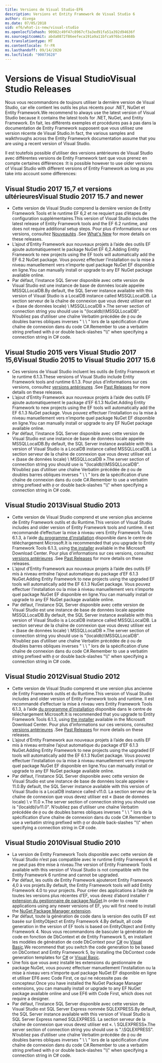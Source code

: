 ```yaml
---
title: Versions de Visual Studio-EF6
description: Versions et Entity Framework de Visual Studio 6
author: divega
ms.date: 07/05/2018
uid: ef6/what-is-new/visual-studio
ms.openlocfilehash: 90982c49f47c8967cf3a3ed91fa51a392d94636f
ms.sourcegitcommit: abda0872f86eefeca191a9a11bfca976bc14468b
ms.translationtype: MT
ms.contentlocale: fr-FR
ms.lasthandoff: 09/14/2020
ms.locfileid: "90073628"
---
```

# <a name="visual-studio-releases"></a><span data-ttu-id="dcfb9-103">Versions de Visual Studio</span><span class="sxs-lookup"><span data-stu-id="dcfb9-103">Visual Studio Releases</span></span>

<span data-ttu-id="dcfb9-104">Nous vous recommandons de toujours utiliser la dernière version de Visual Studio, car elle contient les outils les plus récents pour .NET, NuGet et Entity Framework.</span><span class="sxs-lookup"><span data-stu-id="dcfb9-104">We recommend to always use the latest version of Visual Studio because it contains the latest tools for .NET, NuGet, and Entity Framework.</span></span>
<span data-ttu-id="dcfb9-105">En fait, les différents exemples et procédures pas à pas dans la documentation de Entity Framework supposent que vous utilisez une version récente de Visual Studio.</span><span class="sxs-lookup"><span data-stu-id="dcfb9-105">In fact, the various samples and walkthroughs across the Entity Framework documentation assume that you are using a recent version of Visual Studio.</span></span>

<span data-ttu-id="dcfb9-106">Il est toutefois possible d’utiliser des versions antérieures de Visual Studio avec différentes versions de Entity Framework tant que vous prenez en compte certaines différences :</span><span class="sxs-lookup"><span data-stu-id="dcfb9-106">It is possible however to use older versions of Visual Studio with different versions of Entity Framework as long as you take into account some differences:</span></span>

## <a name="visual-studio-2017-157-and-newer"></a><span data-ttu-id="dcfb9-107">Visual Studio 2017 15,7 et versions ultérieures</span><span class="sxs-lookup"><span data-stu-id="dcfb9-107">Visual Studio 2017 15.7 and newer</span></span>

- <span data-ttu-id="dcfb9-108">Cette version de Visual Studio comprend la dernière version de Entity Framework Tools et le runtime EF 6,2 et ne requiert pas d’étapes de configuration supplémentaires.</span><span class="sxs-lookup"><span data-stu-id="dcfb9-108">This version of Visual Studio includes the latest release of Entity Framework tools and the EF 6.2 runtime, and does not require additional setup steps.</span></span>
<span data-ttu-id="dcfb9-109">Pour plus d’informations sur ces versions, consultez [Nouveautés](xref:ef6/what-is-new/index) .</span><span class="sxs-lookup"><span data-stu-id="dcfb9-109">See [What's New](xref:ef6/what-is-new/index) for more details on these releases.</span></span>
- <span data-ttu-id="dcfb9-110">L’ajout d’Entity Framework aux nouveaux projets à l’aide des outils EF ajoute automatiquement le package NuGet EF 6,2.</span><span class="sxs-lookup"><span data-stu-id="dcfb9-110">Adding Entity Framework to new projects using the EF tools will automatically add the EF 6.2 NuGet package.</span></span>
<span data-ttu-id="dcfb9-111">Vous pouvez effectuer l’installation ou la mise à niveau manuellement vers n’importe quel package NuGet EF disponible en ligne.</span><span class="sxs-lookup"><span data-stu-id="dcfb9-111">You can manually install or upgrade to any EF NuGet package available online.</span></span>
- <span data-ttu-id="dcfb9-112">Par défaut, l’instance SQL Server disponible avec cette version de Visual Studio est une instance de base de données locale appelée MSSQLLocalDB.</span><span class="sxs-lookup"><span data-stu-id="dcfb9-112">By default, the SQL Server instance available with this version of Visual Studio is a LocalDB instance called MSSQLLocalDB.</span></span>
<span data-ttu-id="dcfb9-113">La section serveur de la chaîne de connexion que vous devez utiliser est « (base de données locale) \\ MSSQLLocalDB ».</span><span class="sxs-lookup"><span data-stu-id="dcfb9-113">The server section of connection string you should use is "(localdb)\\MSSQLLocalDB".</span></span>
<span data-ttu-id="dcfb9-114">N’oubliez pas d’utiliser une chaîne Verbatim précédée de `@` ou de doubles barres obliques inverses " \\ \\ " lors de la spécification d’une chaîne de connexion dans du code C#.</span><span class="sxs-lookup"><span data-stu-id="dcfb9-114">Remember to use a verbatim string prefixed with `@` or double back-slashes "\\\\" when specifying a connection string in C# code.</span></span>  


## <a name="visual-studio-2015-to-visual-studio-2017-156"></a><span data-ttu-id="dcfb9-115">Visual Studio 2015 vers Visual Studio 2017 15,6</span><span class="sxs-lookup"><span data-stu-id="dcfb9-115">Visual Studio 2015 to Visual Studio 2017 15.6</span></span>

- <span data-ttu-id="dcfb9-116">Ces versions de Visual Studio incluent les outils de Entity Framework et le runtime 6.1.3.</span><span class="sxs-lookup"><span data-stu-id="dcfb9-116">These versions of Visual Studio include Entity Framework tools and runtime 6.1.3.</span></span>
<span data-ttu-id="dcfb9-117">Pour plus d’informations sur ces versions, consultez [versions antérieures](xref:ef6/what-is-new/past-releases#ef-613) .</span><span class="sxs-lookup"><span data-stu-id="dcfb9-117">See [Past Releases](xref:ef6/what-is-new/past-releases#ef-613) for more details on these releases.</span></span>
- <span data-ttu-id="dcfb9-118">L’ajout d’Entity Framework aux nouveaux projets à l’aide des outils EF ajoute automatiquement le package d’EF 6.1.3 NuGet.</span><span class="sxs-lookup"><span data-stu-id="dcfb9-118">Adding Entity Framework to new projects using the EF tools will automatically add the EF 6.1.3 NuGet package.</span></span>
<span data-ttu-id="dcfb9-119">Vous pouvez effectuer l’installation ou la mise à niveau manuellement vers n’importe quel package NuGet EF disponible en ligne.</span><span class="sxs-lookup"><span data-stu-id="dcfb9-119">You can manually install or upgrade to any EF NuGet package available online.</span></span>
- <span data-ttu-id="dcfb9-120">Par défaut, l’instance SQL Server disponible avec cette version de Visual Studio est une instance de base de données locale appelée MSSQLLocalDB.</span><span class="sxs-lookup"><span data-stu-id="dcfb9-120">By default, the SQL Server instance available with this version of Visual Studio is a LocalDB instance called MSSQLLocalDB.</span></span>
<span data-ttu-id="dcfb9-121">La section serveur de la chaîne de connexion que vous devez utiliser est « (base de données locale) \\ MSSQLLocalDB ».</span><span class="sxs-lookup"><span data-stu-id="dcfb9-121">The server section of connection string you should use is "(localdb)\\MSSQLLocalDB".</span></span>
<span data-ttu-id="dcfb9-122">N’oubliez pas d’utiliser une chaîne Verbatim précédée de `@` ou de doubles barres obliques inverses " \\ \\ " lors de la spécification d’une chaîne de connexion dans du code C#.</span><span class="sxs-lookup"><span data-stu-id="dcfb9-122">Remember to use a verbatim string prefixed with `@` or double back-slashes "\\\\" when specifying a connection string in C# code.</span></span>  


## <a name="visual-studio-2013"></a><span data-ttu-id="dcfb9-123">Visual Studio 2013</span><span class="sxs-lookup"><span data-stu-id="dcfb9-123">Visual Studio 2013</span></span>
- <span data-ttu-id="dcfb9-124">Cette version de Visual Studio comprend et une version plus ancienne de Entity Framework outils et du Runtime.</span><span class="sxs-lookup"><span data-stu-id="dcfb9-124">This version of Visual Studio includes and older version of Entity Framework tools and runtime.</span></span>
<span data-ttu-id="dcfb9-125">Il est recommandé d’effectuer la mise à niveau vers Entity Framework Tools 6.1.3, à l’aide [du programme d’installation](https://www.microsoft.com/download/details.aspx?id=40762) disponible dans le centre de téléchargement Microsoft.</span><span class="sxs-lookup"><span data-stu-id="dcfb9-125">It is recommended that you upgrade to Entity Framework Tools 6.1.3, using [the installer](https://www.microsoft.com/download/details.aspx?id=40762) available in the Microsoft Download Center.</span></span>
<span data-ttu-id="dcfb9-126">Pour plus d’informations sur ces versions, consultez [versions antérieures](xref:ef6/what-is-new/past-releases#ef-613) .</span><span class="sxs-lookup"><span data-stu-id="dcfb9-126">See [Past Releases](xref:ef6/what-is-new/past-releases#ef-613) for more details on these releases.</span></span>
- <span data-ttu-id="dcfb9-127">L’ajout d’Entity Framework aux nouveaux projets à l’aide des outils EF mis à niveau entraîne l’ajout automatique du package d’EF 6.1.3 NuGet.</span><span class="sxs-lookup"><span data-stu-id="dcfb9-127">Adding Entity Framework to new projects using the upgraded EF tools will automatically add the EF 6.1.3 NuGet package.</span></span>
<span data-ttu-id="dcfb9-128">Vous pouvez effectuer l’installation ou la mise à niveau manuellement vers n’importe quel package NuGet EF disponible en ligne.</span><span class="sxs-lookup"><span data-stu-id="dcfb9-128">You can manually install or upgrade to any EF NuGet package available online.</span></span>
- <span data-ttu-id="dcfb9-129">Par défaut, l’instance SQL Server disponible avec cette version de Visual Studio est une instance de base de données locale appelée MSSQLLocalDB.</span><span class="sxs-lookup"><span data-stu-id="dcfb9-129">By default, the SQL Server instance available with this version of Visual Studio is a LocalDB instance called MSSQLLocalDB.</span></span>
<span data-ttu-id="dcfb9-130">La section serveur de la chaîne de connexion que vous devez utiliser est « (base de données locale) \\ MSSQLLocalDB ».</span><span class="sxs-lookup"><span data-stu-id="dcfb9-130">The server section of connection string you should use is "(localdb)\\MSSQLLocalDB".</span></span>
<span data-ttu-id="dcfb9-131">N’oubliez pas d’utiliser une chaîne Verbatim précédée de `@` ou de doubles barres obliques inverses " \\ \\ " lors de la spécification d’une chaîne de connexion dans du code C#.</span><span class="sxs-lookup"><span data-stu-id="dcfb9-131">Remember to use a verbatim string prefixed with `@` or double back-slashes "\\\\" when specifying a connection string in C# code.</span></span>  

## <a name="visual-studio-2012"></a><span data-ttu-id="dcfb9-132">Visual Studio 2012</span><span class="sxs-lookup"><span data-stu-id="dcfb9-132">Visual Studio 2012</span></span>

- <span data-ttu-id="dcfb9-133">Cette version de Visual Studio comprend et une version plus ancienne de Entity Framework outils et du Runtime.</span><span class="sxs-lookup"><span data-stu-id="dcfb9-133">This version of Visual Studio includes and older version of Entity Framework tools and runtime.</span></span>
<span data-ttu-id="dcfb9-134">Il est recommandé d’effectuer la mise à niveau vers Entity Framework Tools 6.1.3, à l’aide [du programme d’installation](https://www.microsoft.com/download/details.aspx?id=40762) disponible dans le centre de téléchargement Microsoft.</span><span class="sxs-lookup"><span data-stu-id="dcfb9-134">It is recommended that you upgrade to Entity Framework Tools 6.1.3, using [the installer](https://www.microsoft.com/download/details.aspx?id=40762) available in the Microsoft Download Center.</span></span>
<span data-ttu-id="dcfb9-135">Pour plus d’informations sur ces versions, consultez [versions antérieures](xref:ef6/what-is-new/past-releases#ef-613) .</span><span class="sxs-lookup"><span data-stu-id="dcfb9-135">See [Past Releases](xref:ef6/what-is-new/past-releases#ef-613) for more details on these releases.</span></span>
- <span data-ttu-id="dcfb9-136">L’ajout d’Entity Framework aux nouveaux projets à l’aide des outils EF mis à niveau entraîne l’ajout automatique du package d’EF 6.1.3 NuGet.</span><span class="sxs-lookup"><span data-stu-id="dcfb9-136">Adding Entity Framework to new projects using the upgraded EF tools will automatically add the EF 6.1.3 NuGet package.</span></span>
<span data-ttu-id="dcfb9-137">Vous pouvez effectuer l’installation ou la mise à niveau manuellement vers n’importe quel package NuGet EF disponible en ligne.</span><span class="sxs-lookup"><span data-stu-id="dcfb9-137">You can manually install or upgrade to any EF NuGet package available online.</span></span>
- <span data-ttu-id="dcfb9-138">Par défaut, l’instance SQL Server disponible avec cette version de Visual Studio est une instance de base de données locale appelée v 11.0.</span><span class="sxs-lookup"><span data-stu-id="dcfb9-138">By default, the SQL Server instance available with this version of Visual Studio is a LocalDB instance called v11.0.</span></span>
<span data-ttu-id="dcfb9-139">La section serveur de la chaîne de connexion que vous devez utiliser est « (base de données locale) \\ v 11.0 ».</span><span class="sxs-lookup"><span data-stu-id="dcfb9-139">The server section of connection string you should use is "(localdb)\\v11.0".</span></span>
<span data-ttu-id="dcfb9-140">N’oubliez pas d’utiliser une chaîne Verbatim précédée de `@` ou de doubles barres obliques inverses " \\ \\ " lors de la spécification d’une chaîne de connexion dans du code C#.</span><span class="sxs-lookup"><span data-stu-id="dcfb9-140">Remember to use a verbatim string prefixed with `@` or double back-slashes "\\\\" when specifying a connection string in C# code.</span></span>  

## <a name="visual-studio-2010"></a><span data-ttu-id="dcfb9-141">Visual Studio 2010</span><span class="sxs-lookup"><span data-stu-id="dcfb9-141">Visual Studio 2010</span></span>

- <span data-ttu-id="dcfb9-142">La version de Entity Framework Tools disponible avec cette version de Visual Studio n’est pas compatible avec le runtime Entity Framework 6 et ne peut pas être mise à niveau.</span><span class="sxs-lookup"><span data-stu-id="dcfb9-142">The version of Entity Framework Tools available with this version of Visual Studio is not compatible with the Entity Framework 6 runtime and cannot be upgraded.</span></span>
- <span data-ttu-id="dcfb9-143">Par défaut, les outils de Entity Framework ajouteront Entity Framework 4,0 à vos projets.</span><span class="sxs-lookup"><span data-stu-id="dcfb9-143">By default, the Entity Framework tools will add Entity Framework 4.0 to your projects.</span></span>
<span data-ttu-id="dcfb9-144">Pour créer des applications à l’aide de toutes les versions plus récentes d’EF, vous devez d’abord installer l' [extension du gestionnaire de package NuGet](https://marketplace.visualstudio.com/items?itemName=NuGetTeam.NuGetPackageManager).</span><span class="sxs-lookup"><span data-stu-id="dcfb9-144">In order to create applications using any newer versions of EF, you will first need to install the [NuGet Package Manager extension](https://marketplace.visualstudio.com/items?itemName=NuGetTeam.NuGetPackageManager).</span></span>
- <span data-ttu-id="dcfb9-145">Par défaut, toute la génération de code dans la version des outils EF est basée sur EntityObject et Entity Framework 4.</span><span class="sxs-lookup"><span data-stu-id="dcfb9-145">By default, all code generation in the version of EF tools is based on EntityObject and Entity Framework 4.</span></span>
<span data-ttu-id="dcfb9-146">Nous vous recommandons de basculer la génération de code en fonction de DbContext et de Entity Framework 5, en installant les modèles de génération de code DbContext pour [C#](https://marketplace.visualstudio.com/items?itemName=EntityFrameworkTeam.EF5xDbContextGeneratorforC) ou [Visual Basic](https://marketplace.visualstudio.com/items?itemName=EntityFrameworkTeam.EF5xDbContextGeneratorforVBNET).</span><span class="sxs-lookup"><span data-stu-id="dcfb9-146">We recommend that you switch the code generation to be based on DbContext and Entity Framework 5, by installing the DbContext code generation templates for [C#](https://marketplace.visualstudio.com/items?itemName=EntityFrameworkTeam.EF5xDbContextGeneratorforC) or [Visual Basic](https://marketplace.visualstudio.com/items?itemName=EntityFrameworkTeam.EF5xDbContextGeneratorforVBNET).</span></span>
- <span data-ttu-id="dcfb9-147">Une fois que vous avez installé les extensions du gestionnaire de package NuGet, vous pouvez effectuer manuellement l’installation ou la mise à niveau vers n’importe quel package NuGet EF disponible en ligne et utiliser EF6 avec Code First, ce qui ne nécessite pas de concepteur.</span><span class="sxs-lookup"><span data-stu-id="dcfb9-147">Once you have installed the NuGet Package Manager extensions, you can manually install or upgrade to any EF NuGet package available online and use EF6 with Code First, which does not require a designer.</span></span>
- <span data-ttu-id="dcfb9-148">Par défaut, l’instance SQL Server disponible avec cette version de Visual Studio est SQL Server Express nommée SQLEXPRESS.</span><span class="sxs-lookup"><span data-stu-id="dcfb9-148">By default, the SQL Server instance available with this version of Visual Studio is SQL Server Express named SQLEXPRESS.</span></span>
<span data-ttu-id="dcfb9-149">La section serveur de la chaîne de connexion que vous devez utiliser est «. \\ SQLEXPRESS».</span><span class="sxs-lookup"><span data-stu-id="dcfb9-149">The server section of connection string you should use is ".\\SQLEXPRESS".</span></span>
<span data-ttu-id="dcfb9-150">N’oubliez pas d’utiliser une chaîne Verbatim précédée de `@` ou de doubles barres obliques inverses " \\ \\ " lors de la spécification d’une chaîne de connexion dans du code C#.</span><span class="sxs-lookup"><span data-stu-id="dcfb9-150">Remember to use a verbatim string prefixed with `@` or double back-slashes "\\\\" when specifying a connection string in C# code.</span></span>
